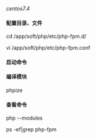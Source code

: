 _centos7.4_

#### 配置目录、文件

cd /app/soft/php/etc/php-fpm.d/

vi /app/soft/php/etc/php-fpm.conf

#### 启动命令

#### 编译模块

phpize



#### 查看命令

php --modules

ps -ef\|grep php-fpm

